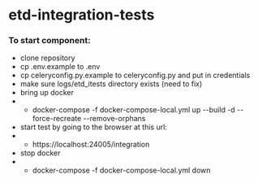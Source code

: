# etd-integration-tests

### To start component:
- clone repository
- cp .env.example to .env
- cp celeryconfig.py.example to celeryconfig.py and put in credentials
- make sure logs/etd_itests directory exists (need to fix)
- bring up docker
- - docker-compose -f docker-compose-local.yml up --build -d --force-recreate --remove-orphans
- start test by going to the browser at this url:
- - https://localhost:24005/integration
- stop docker 
- - docker-compose -f docker-compose-local.yml down
